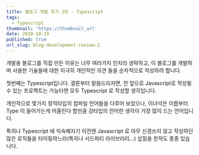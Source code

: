 ```yaml
---
title: 블로그 개발 후기 1탄 - Typescript
tags:
  - Typescript
thumbnail: 'https://thumbnail_url'
date: 2020-10-19
published: true
url_slug: blog-development-review-1
---
```


개발용 블로그를 직접 만든 이유는 너무 여러가지 인지라 생략하고,
이 블로그를 개발하며 사용한 기술들에 대한 지극히 개인적인 의견 들을 순차적으로 작성하려 합니다.

첫번째는 Typescript입니다.
결론부터 말씀드리자면, 전 앞으로 Javascript로 작성될 수 있는 프로젝트는
가능타면 모두 Typescript 로 작성할 생각입니다.

개인적으로 몇가지 정적타입의 컴파일 언어들을 다루어 보았으나, 이녀석은
이름부터 Type 이 들어가는게 어울린다 할만큼 강타입의 언어란 생각이 가장 많이 드는 언어입니다.

특히나 Typescript 에 익숙해지기 이전엔 Javascript 로 아무 신경쓰지 않고 작성하던 많은 로직들을
타이핑하느라(특히나 서드파티 라이브러리...) 삽질을 한적도 종종 있습니다.
